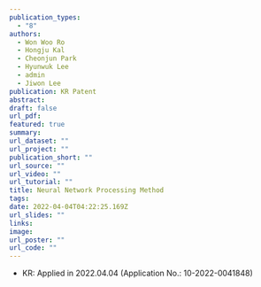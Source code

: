 ```yaml
---
publication_types:
  - "8"
authors:
  - Won Woo Ro
  - Hongju Kal
  - Cheonjun Park
  - Hyunwuk Lee
  - admin
  - Jiwon Lee
publication: KR Patent
abstract: 
draft: false
url_pdf: 
featured: true
summary: 
url_dataset: ""
url_project: ""
publication_short: ""
url_source: ""
url_video: ""
url_tutorial: ""
title: Neural Network Processing Method
tags:
date: 2022-04-04T04:22:25.169Z
url_slides: ""
links:
image:
url_poster: ""
url_code: ""
---
```

- KR: Applied in 2022.04.04 (Application No.: 10-2022-0041848)
